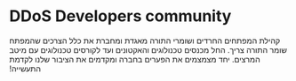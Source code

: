 # DDoS Developers community

<span dir="rtl">
קהילת המפתחים החרדים ושומרי התורה מאגדת ומחברת את כלל הצרכים שהמפתח שומר התורה צריך. 
החל מכנסים טכנולוגים והאקטונים ועד לקורסים טכנולוגים עם מיטב המרצים.
יחד מצמצמים את הפערים בחברה ומקדמים את הציבור שלנו לקדמת התעשייה!


[twitter]: http://i.imgur.com/tXSoThF.png
[facebook]: http://i.imgur.com/P3YfQoD.png
[github]: http://i.imgur.com/0o48UoR.png

[meni-t]: https://twitter.com/MMaatuf
[meni-f]: http://www.facebook.com/MMaatuf
[meni-g]: https://github.com/meniMaatuf


</span>
